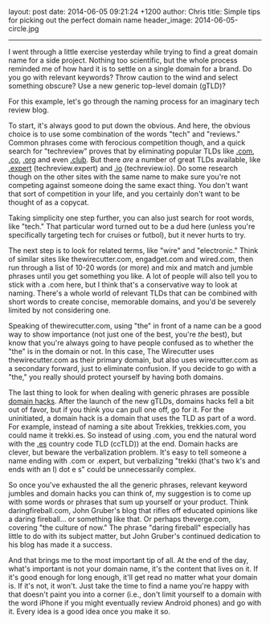 layout: post
date: 2014-06-05 09:21:24 +1200
author: Chris
title: Simple tips for picking out the perfect domain name
header_image: 2014-06-05-circle.jpg

----

<!-- excerpt -->

I went through a little exercise yesterday while trying to find a great domain name for a side project. Nothing too scientific, but the whole process reminded me of how hard it is to settle on a single domain for a brand. Do you go with relevant keywords? Throw caution to the wind and select something obscure? Use a new generic top-level domain (gTLD)?

For this example, let's go through the naming process for an imaginary tech review blog.

<!-- /excerpt -->

To start, it's always good to put down the obvious. And here, the obvious choice is to use some combination of the words "tech" and "reviews." Common phrases come with ferocious competition though, and a quick search for "techreview" proves that by eliminating popular TLDs like [.com](https://iwantmyname.com/domains/com-domain-name-registration-for-commercial), [.co](https://iwantmyname.com/domains/co-colombian-domain-name-registration-for-colombia), [.org](https://iwantmyname.com/domains/org-domain-name-registration-for-organisation) and even [.club](https://iwantmyname.com/domains/dot-club). But there *are* a number of great TLDs available, like [.expert](https://iwantmyname.com/domains/dot-expert) (techreview.expert) and [.io](https://iwantmyname.com/domains/io-domain-name-registration-for-british-indian-ocean-territory) (techreview.io). Do some research though on the other sites with the same name to make sure you're not competing against someone doing the same exact thing. You don't want that sort of competition in your life, and you certainly don't want to be thought of as a copycat.

Taking simplicity one step further, you can also just search for root words, like "tech." That particular word turned out to be a dud here (unless you're specifically targeting tech for cruises or futbol), but it never hurts to try.

The next step is to look for related terms, like "wire" and "electronic." Think of similar sites like thewirecutter.com, engadget.com and wired.com, then run through a list of 10-20 words (or more) and mix and match and jumble phrases until you get something you like. A lot of people will also tell you to stick with a .com here, but I think that's a conservative way to look at naming. There's a whole world of relevant TLDs that can be combined with short words to create concise, memorable domains, and you'd be severely limited by not considering one.

Speaking of thewirecutter.com, using "the" in front of a name can be a good way to show importance (not just one of the best, you're *the* best), but know that you're always going to have people confused as to whether the "the" is in the domain or not. In this case, The Wirecutter uses thewirecutter.com as their primary domain, but also uses wirecutter.com as a secondary forward, just to eliminate confusion. If you decide to go with a "the," you really should protect yourself by having both domains. 

The last thing to look for when dealing with generic phrases are possible [domain hacks](https://iwantmyname.com/blog/2013/10/what-is-a-domain-hack-and-how-can-i-make-one.html). After the launch of the new gTLDs, domains hacks fell a bit out of favor, but if you think you can pull one off, go for it. For the uninitiated, a domain hack is a domain that uses the TLD as part of a word. For example, instead of naming a site about Trekkies, trekkies.com, you could name it trekki.es. So instead of using .com, you end the natural word with the [.es](https://iwantmyname.com/domains/es-spanish-domain-name-registration-for-spain) country code TLD (ccTLD)) at the end. Domain hacks are clever, but beware the verbalization problem. It's easy to tell someone a name ending with .com or .expert, but verbalizing "trekki (that's two k's and ends with an I) dot e s" could be unnecessarily complex.

So once you've exhausted the all the generic phrases, relevant keyword jumbles and domain hacks you can think of, my suggestion is to come up with some words or phrases that sum up yourself or your product. Think daringfireball.com, John Gruber's blog that rifles off educated opinions like a daring fireball... or something like that. Or perhaps theverge.com, covering "the culture of now." The phrase "daring fireball" especially has little to do with its subject matter, but John Gruber's continued dedication to his blog has made it a success.

And that brings me to the most important tip of all. At the end of the day, what's important is not your domain name, it's the content that lives on it. If it's good enough for long enough, it'll get read no matter what your domain is. If it's not, it won't. Just take the time to find a name you're happy with that doesn't paint you into a corner (i.e., don't limit yourself to a domain with the word iPhone if you might eventually review Android phones) and go with it. Every idea is a good idea once you make it so.

